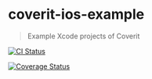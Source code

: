 # coverit-ios-example

> Example Xcode projects of Coverit

[![CI Status](http://img.shields.io/travis/kaizyu/coverit-ios-example/master.svg?style=flat)](https://travis-ci.org/kaizyu/coverit-ios-example)

[![Coverage Status](https://coveralls.io/repos/kaizyu/coverit-ios-example/badge.svg?branch=master)](https://coveralls.io/r/kaizyu/coverit-ios-example?branch=master)
